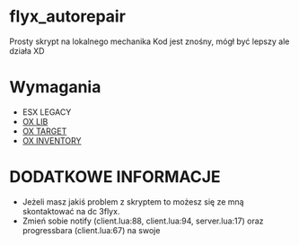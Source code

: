 # flyx_autorepair
Prosty skrypt na lokalnego mechanika
Kod jest znośny, mógł być lepszy ale działa XD

# Wymagania
- ESX LEGACY
- [OX LIB](https://github.com/overextended/ox_lib/releases)
- [OX TARGET](https://github.com/overextended/ox_inventory/releases)
- [OX INVENTORY](https://github.com/overextended/ox_inventory/releases)

# DODATKOWE INFORMACJE
- Jeżeli masz jakiś problem z skryptem to możesz się ze mną skontaktować na dc 3flyx.
- Zmień sobie notify (client.lua:88, client.lua:94, server.lua:17) oraz progressbara (client.lua:67) na swoje